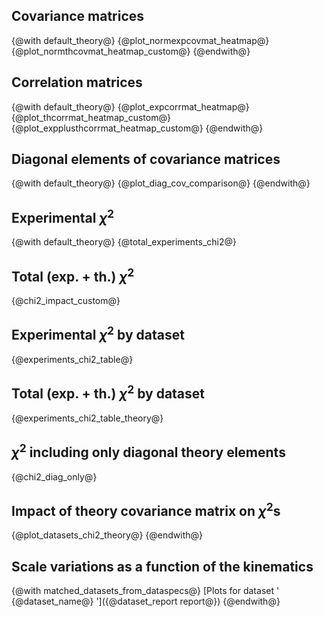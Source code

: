 Covariance matrices
-------------------
{@with default_theory@}
   {@plot_normexpcovmat_heatmap@}
   {@plot_normthcovmat_heatmap_custom@}
{@endwith@}

Correlation matrices
--------------------
{@with default_theory@}
   {@plot_expcorrmat_heatmap@}
   {@plot_thcorrmat_heatmap_custom@}
   {@plot_expplusthcorrmat_heatmap_custom@}
{@endwith@}

Diagonal elements of covariance matrices
----------------------------------------
{@with default_theory@}
   {@plot_diag_cov_comparison@}
{@endwith@}

Experimental $\chi^2$
---------------------
{@with default_theory@}
   {@total_experiments_chi2@}

Total (exp. + th.) $\chi^2$
---------------------------
   {@chi2_impact_custom@}

Experimental $\chi^2$ by dataset
--------------------------------
   {@experiments_chi2_table@}

Total (exp. + th.) $\chi^2$ by dataset
--------------------------------------
   {@experiments_chi2_table_theory@}

$\chi^2$ including only diagonal theory elements
------------------------------------------------
   {@chi2_diag_only@}

Impact of theory covariance matrix on $\chi^2$s 
-----------------------------------------------
   {@plot_datasets_chi2_theory@}
{@endwith@}

Scale variations as a function of the kinematics
------------------------------------------------
{@with matched_datasets_from_dataspecs@}
   [Plots for dataset ' {@dataset_name@} ']({@dataset_report report@})
{@endwith@}


